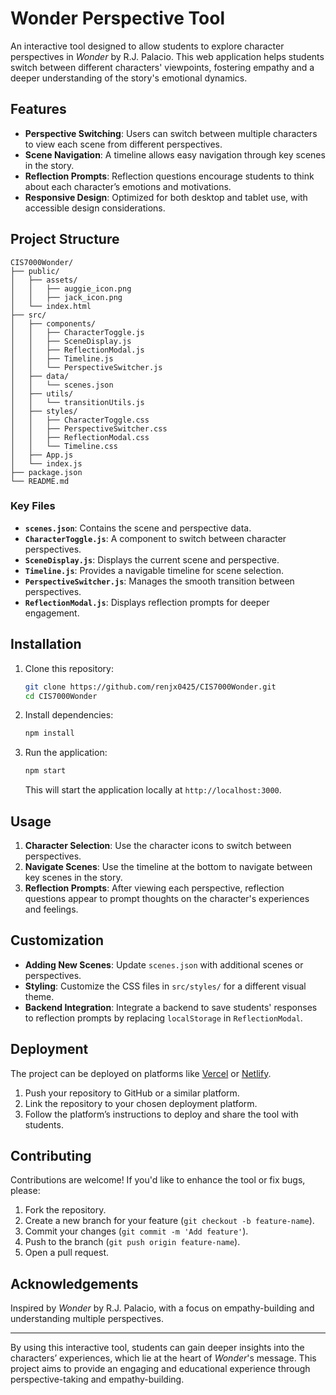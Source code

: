 # Wonder Perspective Tool

An interactive tool designed to allow students to explore character perspectives in *Wonder* by R.J. Palacio. This web application helps students switch between different characters' viewpoints, fostering empathy and a deeper understanding of the story's emotional dynamics.

## Features

- **Perspective Switching**: Users can switch between multiple characters to view each scene from different perspectives.
- **Scene Navigation**: A timeline allows easy navigation through key scenes in the story.
- **Reflection Prompts**: Reflection questions encourage students to think about each character’s emotions and motivations.
- **Responsive Design**: Optimized for both desktop and tablet use, with accessible design considerations.

## Project Structure

```plaintext
CIS7000Wonder/
├── public/
│   ├── assets/
│   │   ├── auggie_icon.png
│   │   ├── jack_icon.png
│   └── index.html
├── src/
│   ├── components/
│   │   ├── CharacterToggle.js
│   │   ├── SceneDisplay.js
│   │   ├── ReflectionModal.js
│   │   ├── Timeline.js
│   │   └── PerspectiveSwitcher.js
│   ├── data/
│   │   └── scenes.json
│   ├── utils/
│   │   └── transitionUtils.js
│   ├── styles/
│   │   ├── CharacterToggle.css
│   │   ├── PerspectiveSwitcher.css
│   │   ├── ReflectionModal.css
│   │   └── Timeline.css
│   ├── App.js
│   └── index.js
├── package.json
└── README.md
```


### Key Files

- **`scenes.json`**: Contains the scene and perspective data.
- **`CharacterToggle.js`**: A component to switch between character perspectives.
- **`SceneDisplay.js`**: Displays the current scene and perspective.
- **`Timeline.js`**: Provides a navigable timeline for scene selection.
- **`PerspectiveSwitcher.js`**: Manages the smooth transition between perspectives.
- **`ReflectionModal.js`**: Displays reflection prompts for deeper engagement.

## Installation

1. Clone this repository:
   ```bash
   git clone https://github.com/renjx0425/CIS7000Wonder.git
   cd CIS7000Wonder
   ```

2. Install dependencies:
   ```bash
   npm install
   ```

3. Run the application:
   ```bash
   npm start
   ```
   This will start the application locally at `http://localhost:3000`.

## Usage

1. **Character Selection**: Use the character icons to switch between perspectives.
2. **Navigate Scenes**: Use the timeline at the bottom to navigate between key scenes in the story.
3. **Reflection Prompts**: After viewing each perspective, reflection questions appear to prompt thoughts on the character's experiences and feelings.

## Customization

- **Adding New Scenes**: Update `scenes.json` with additional scenes or perspectives.
- **Styling**: Customize the CSS files in `src/styles/` for a different visual theme.
- **Backend Integration**: Integrate a backend to save students' responses to reflection prompts by replacing `localStorage` in `ReflectionModal`.

## Deployment

The project can be deployed on platforms like [Vercel](https://vercel.com/) or [Netlify](https://www.netlify.com/).

1. Push your repository to GitHub or a similar platform.
2. Link the repository to your chosen deployment platform.
3. Follow the platform’s instructions to deploy and share the tool with students.

## Contributing

Contributions are welcome! If you'd like to enhance the tool or fix bugs, please:
1. Fork the repository.
2. Create a new branch for your feature (`git checkout -b feature-name`).
3. Commit your changes (`git commit -m 'Add feature'`).
4. Push to the branch (`git push origin feature-name`).
5. Open a pull request.

## Acknowledgements

Inspired by *Wonder* by R.J. Palacio, with a focus on empathy-building and understanding multiple perspectives.

---

By using this interactive tool, students can gain deeper insights into the characters’ experiences, which lie at the heart of *Wonder*'s message. This project aims to provide an engaging and educational experience through perspective-taking and empathy-building.
```

